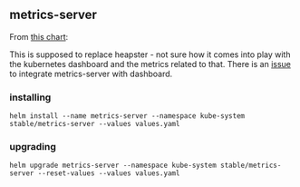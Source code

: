 ## metrics-server

From [this chart](https://github.com/kubernetes/charts/tree/master/stable/metrics-server):

This is supposed to replace heapster - not sure how it comes into play with the kubernetes dashboard and the metrics related to that.  There is an [issue](https://github.com/kubernetes/dashboard/issues/2986) to integrate metrics-server with dashboard.

### installing

```shell
helm install --name metrics-server --namespace kube-system stable/metrics-server --values values.yaml
```

### upgrading

```shell
helm upgrade metrics-server --namespace kube-system stable/metrics-server --reset-values --values values.yaml
```